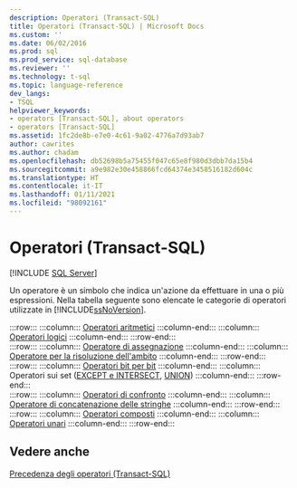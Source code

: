 ```yaml
---
description: Operatori (Transact-SQL)
title: Operatori (Transact-SQL) | Microsoft Docs
ms.custom: ''
ms.date: 06/02/2016
ms.prod: sql
ms.prod_service: sql-database
ms.reviewer: ''
ms.technology: t-sql
ms.topic: language-reference
dev_langs:
- TSQL
helpviewer_keywords:
- operators [Transact-SQL], about operators
- operators [Transact-SQL]
ms.assetid: 1fc2de8b-e7e0-4c61-9a02-4776a7d93ab7
author: cawrites
ms.author: chadam
ms.openlocfilehash: db52698b5a75455f047c65e8f980d3dbb7da15b4
ms.sourcegitcommit: a9e982e30e458866fcd64374e3458516182d604c
ms.translationtype: HT
ms.contentlocale: it-IT
ms.lasthandoff: 01/11/2021
ms.locfileid: "98092161"
---
```

# <a name="operators-transact-sql"></a>Operatori (Transact-SQL)
[!INCLUDE [SQL Server](../../includes/applies-to-version/sqlserver.md)]

  Un operatore è un simbolo che indica un'azione da effettuare in una o più espressioni. Nella tabella seguente sono elencate le categorie di operatori utilizzate in [!INCLUDE[ssNoVersion](../../includes/ssnoversion-md.md)].  
  
:::row:::
    :::column:::
        [Operatori aritmetici](../../t-sql/language-elements/arithmetic-operators-transact-sql.md)
    :::column-end:::
    :::column:::
        [Operatori logici](../../t-sql/language-elements/logical-operators-transact-sql.md)
    :::column-end:::
:::row-end:::  
:::row:::
    :::column:::
        [Operatore di assegnazione](../../t-sql/language-elements/assignment-operator-transact-sql.md)
    :::column-end:::
    :::column:::
        [Operatore per la risoluzione dell'ambito](../../t-sql/language-elements/scope-resolution-operator-transact-sql.md)
    :::column-end:::
:::row-end:::  
:::row:::
    :::column:::
        [Operatori bit per bit](../../t-sql/language-elements/bitwise-operators-transact-sql.md)
    :::column-end:::
    :::column:::
        Operatori sui set ([EXCEPT e INTERSECT](../../t-sql/language-elements/set-operators-except-and-intersect-transact-sql.md), [UNION](../../t-sql/language-elements/set-operators-union-transact-sql.md))
    :::column-end:::
:::row-end:::  
:::row:::
    :::column:::
        [Operatori di confronto](../../t-sql/language-elements/comparison-operators-transact-sql.md)
    :::column-end:::
    :::column:::
        [Operatore di concatenazione delle stringhe](../../t-sql/language-elements/string-operators-transact-sql.md)
    :::column-end:::
:::row-end:::  
:::row:::
    :::column:::
        [Operatori composti](../../t-sql/language-elements/compound-operators-transact-sql.md)
    :::column-end:::
    :::column:::
        [Operatori unari](../../t-sql/language-elements/unary-operators-positive.md)
    :::column-end:::
:::row-end:::
 
## <a name="see-also"></a>Vedere anche  
 [Precedenza degli operatori &#40;Transact-SQL&#41;](../../t-sql/language-elements/operator-precedence-transact-sql.md)  
  
  
